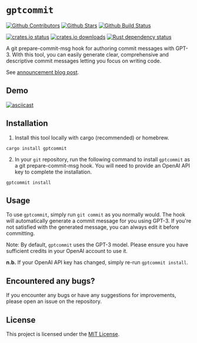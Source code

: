 # `gptcommit`

[![Github Contributors](https://img.shields.io/github/contributors/zurawiki/gptcommit.svg)](https://github.com/zurawiki/gptcommit/graphs/contributors)
[![Github Stars](https://img.shields.io/github/stars/zurawiki/gptcommit.svg)](https://github.com/zurawiki/gptcommit/stargazers)
[![Github Build Status](https://img.shields.io/github/actions/workflow/status/zurawiki/gptcommit/test.yaml)](https://github.com/zurawiki/gptcommit/actions)


[![crates.io status](https://img.shields.io/crates/v/gptcommit.svg)](https://crates.io/crates/gptcommit)
[![crates.io downloads](https://img.shields.io/crates/d/gptcommit.svg)](https://crates.io/crates/gptcommit)
[![Rust dependency status](https://deps.rs/repo/github/zurawiki/gptcommit/status.svg)](https://deps.rs/repo/github/zurawiki/gptcommit)

A git prepare-commit-msg hook for authoring commit messages with GPT-3. With this tool, you can easily generate clear, comprehensive and descriptive commit messages letting you focus on writing code.

See [announcement blog post](https://zura.wiki/post/never-write-a-commit-message-again-with-the-help-of-gpt-3/).

## Demo

[![asciicast](https://asciinema.org/a/552380.svg)](https://asciinema.org/a/552380)

## Installation
1. Install this tool locally with cargo (recommended) or homebrew.
```
cargo install gptcommit
```

2. In your `git` repository, run the following command to install `gptcommit` as a git prepare-commit-msg hook. You will need to provide an OpenAI API key to complete the installation.

```
gptcommit install
```

## Usage
To use `gptcommit`, simply run `git commit` as you normally would. The hook will automatically generate a commit message for you using GPT-3. If you're not satisfied with the generated message, you can always edit it before committing.

Note: By default, `gptcommit` uses the GPT-3 model. Please ensure you have sufficient credits in your OpenAI account to use it.

**n.b.** If your OpenAI API key has changed, simply re-run `gptcommit install`.

## Encountered any bugs?

If you encounter any bugs or have any suggestions for improvements, please open an issue on the repository.

## License

This project is licensed under the [MIT License](./LICENSE).
